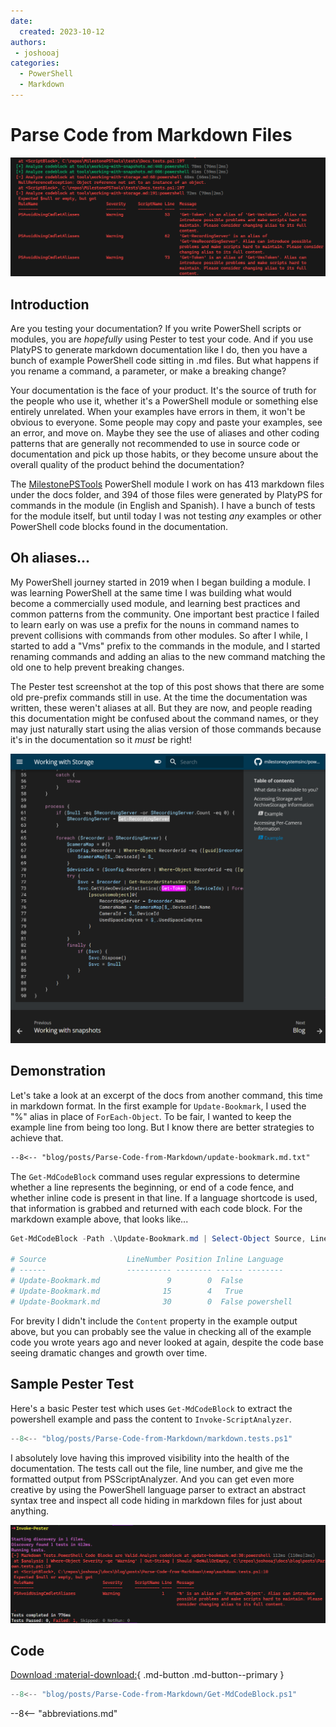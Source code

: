 ```yaml
---
date:
  created: 2023-10-12
authors:
 - joshooaj
categories:
  - PowerShell
  - Markdown
---
```


# Parse Code from Markdown Files

![Screenshot of Pester test output highlighting the use of aliases within markdown documentation code blocks](pester-output.png)

## Introduction

Are you testing your documentation? If you write PowerShell scripts or modules, you are *hopefully* using Pester to
test your code. And if you use PlatyPS to generate markdown documentation like I do, then you have a bunch of example
PowerShell code sitting in .md files. But what happens if you rename a command, a parameter, or make a breaking change?

<!-- more -->

Your documentation is the face of your product. It's the source of truth for the people who use it, whether it's a
PowerShell module or something else entirely unrelated. When your examples have errors in them, it won't be obvious to
everyone. Some people may copy and paste your examples, see an error, and move on. Maybe they see the use of aliases
and other coding patterns that are generally not recommended to use in source code or documentation and pick up those
habits, or they become unsure about the overall quality of the product behind the documentation?

The [MilestonePSTools](https://www.milestonepstools.com) PowerShell module I work on has 413 markdown files under the
docs folder, and 394 of those files were generated by PlatyPS for commands in the module (in English and Spanish). I
have a bunch of tests for the module itself, but until today I was not testing *any* examples or other PowerShell code
blocks found in the documentation.

## Oh aliases...

My PowerShell journey started in 2019 when I began building a module. I was learning PowerShell at the same time I was
building what would become a commercially used module, and learning best practices and common patterns from the
community. One important best practice I failed to learn early on was use a prefix for the nouns in command names to
prevent collisions with commands from other modules. So after I while, I started to add a "Vms" prefix to the commands
in the module, and I started renaming commands and adding an alias to the new command matching the old one to help
prevent breaking changes.

The Pester test screenshot at the top of this post shows that there are some old pre-prefix commands still in use. At
the time the documentation was written, these weren't aliases at all. But they are now, and people reading this
documentation might be confused about the command names, or they may just naturally start using the alias version of
those commands because it's in the documentation so it *must* be right!

![Screenshot of PowerShell documentation on a website where the aliases Get-Token and Get-RecordingServer are used.](docs-site.png)

## Demonstration

Let's take a look at an excerpt of the docs from another command, this time in markdown format. In the first
example for `Update-Bookmark`, I used the "%" alias in place of `ForEach-Object`. To be fair, I wanted to keep the example
line from being too long. But I know there are better strategies to achieve that.

````markdown hl_lines="31" title="Update-Bookmark.md" linenums="1"
--8<-- "blog/posts/Parse-Code-from-Markdown/update-bookmark.md.txt"
````

The `Get-MdCodeBlock` command uses regular expressions to determine whether a line represents the beginning, or end of
a code fence, and whether inline code is present in that line. If a language shortcode is used, that information is
grabbed and returned with each code block. For the markdown example above, that looks like...

```powershell
Get-MdCodeBlock -Path .\Update-Bookmark.md | Select-Object Source, LineNumber, Position, Inline, Language | Format-Table

# Source                  LineNumber Position Inline Language
# ------                  ---------- -------- ------ --------
# Update-Bookmark.md               9        0  False
# Update-Bookmark.md              15        4   True
# Update-Bookmark.md              30        0  False powershell
```

For brevity I didn't include the `Content` property in the example output above, but you can probably see the value in
checking all of the example code you wrote years ago and never looked at again, despite the code base seeing dramatic
changes and growth over time.

## Sample Pester Test

Here's a basic Pester test which uses `Get-MdCodeBlock` to extract the powershell example and pass the content to `Invoke-ScriptAnalyzer`.

```powershell title="markdown.tests.ps1"
--8<-- "blog/posts/Parse-Code-from-Markdown/markdown.tests.ps1"
```

I absolutely love having this improved visibility into the health of the documentation. The tests call out the file, line
number, and give me the formatted output from PSScriptAnalyzer. And you can get even more creative by using the PowerShell
language parser to extract an abstract syntax tree and inspect all code hiding in markdown files for just about anything.

![A screenshot of the output from the above Pester tests](demo-pester-result.png)

## Code

[Download :material-download:](Get-MdCodeBlock.ps1){ .md-button .md-button--primary }

```powershell linenums="1"
--8<-- "blog/posts/Parse-Code-from-Markdown/Get-MdCodeBlock.ps1"
```

--8<-- "abbreviations.md"
